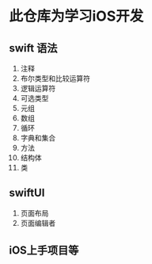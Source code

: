 # 此仓库为学习iOS开发
##  swift 语法
1. 注释
2. 布尔类型和比较运算符
3. 逻辑运算符
4. 可选类型
5. 元组
6. 数组
7. 循环
8. 字典和集合
9. 方法
10. 结构体
11. 类
## swiftUI
1. 页面布局
2. 页面编辑者
## iOS上手项目等
